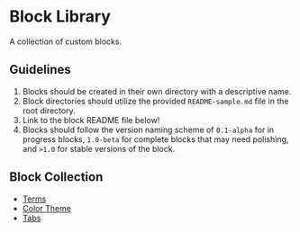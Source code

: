 # Block Library

A collection of custom blocks.

## Guidelines

1. Blocks should be created in their own directory with a descriptive name.
1. Block directories should utilize the provided `README-sample.md` file in the root directory.
1. Link to the block README file below!
1. Blocks should follow the version naming scheme of `0.1-alpha` for in progress blocks, `1.0-beta` for complete blocks that may need polishing, and `>1.0` for stable versions of the block.

## Block Collection

- [Terms](./terms/README.md)
- [Color Theme](./color-theme/README.md)
- [Tabs](./tabs/README.md)